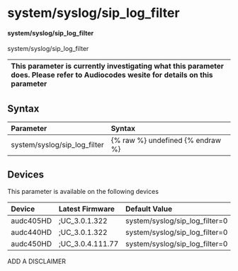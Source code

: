 ﻿---
description: system/syslog/sip_log_filter
search: false
---

# system/syslog/sip_log_filter

#### system/syslog/sip_log_filter

system/syslog/sip_log_filter


| This parameter is currently investigating what this parameter does. Please refer to Audiocodes wesite for details on this parameter | 
| :--- |

## Syntax
| Parameter | Syntax |
| :--- | :--- |
|system/syslog/sip_log_filter | {% raw %} undefined {% endraw %}|

## Devices
This parameter is available on the following devices

| Device | Latest Firmware | Default Value |
|:---|:---|:---|
| audc405HD | ;UC_3.0.1.322 | system/syslog/sip_log_filter=0 
| audc440HD | ;UC_3.0.1.322 | system/syslog/sip_log_filter=0 
| audc450HD | ;UC_3.0.4.111.77 | system/syslog/sip_log_filter=0 

ADD A DISCLAIMER
